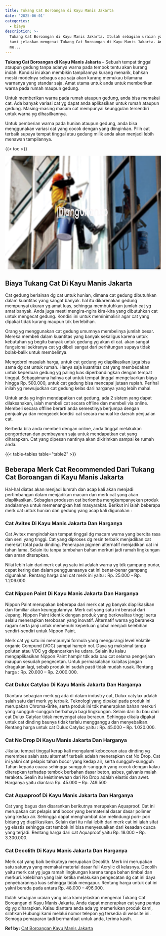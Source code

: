 ```yaml
---
title: Tukang Cat Boroangan di Kayu Manis Jakarta
date: '2025-06-01'
categories:
  - biaya
description: >-
  Tukang Cat Boroangan di Kayu Manis Jakarta. Itulah sebagian uraian yang bisa
  kami jelaskan mengenai Tukang Cat Boroangan di Kayu Manis Jakarta. Anda dapat
  me...
---
```


**Tukang Cat Boroangan di Kayu Manis Jakarta** – Sebuah tempat tinggal ataupun gedung tanpa adanya warna pada tembok tentu akan kurang indah. Kondisi ini akan membikin tampilannya kurang menarik, bahkan meski modelnya sebagus apa saja akan kurang memukau bilamana warnanya yang standar saja. Amat utama untuk anda untuk memberikan warna pada rumah maupun gedung.

Untuk memberikan warna pada rumah ataupun gedung, anda bisa memakai cat. Ada banyak variasi cat yg dapat anda aplikasikan untuk rumah ataupun gedung. Masing-masing macam cat mempunyai keunggulan tersendiri untuk warna yg dihasilkannya.

Untuk pemberian warna pada hunian ataupun gedung, anda bisa menggunakan variasi cat yang cocok dengan yang diinginkan. Pilih cat terbaik supaya tempat tinggal atau gedung milik anda akan menjadi lebih menawan tampilannya.

{{< toc >}}

![Tukang Cat Boroangan di Kayu Manis Jakarta](/images/jasa-cat-murah09.png)

## Biaya Tukang Cat Di Kayu Manis Jakarta

Cat gedung berlainan dg cat untuk hunian, dimana cat gedung dibutuhkan dalam kuantitas yang sangat banyak. hal itu dikarenakan gedung mempunyai ukuran yg amat luas, sehingga membutuhkan jumlah cat yg amat banyak. Anda juga mesti mengira-ngira kira-kira yang dibutuhkan cat untuk mengecat gedung. Kondisi ini untuk meminimalisir agar cat yang dipakai tidak kurang maupun tdk berlebihan.

Orang yg menggunakan cat gedung umumnya membelinya jumlah besar. Mereka membeli dalam kuantitas yang banyak sekaligus karena untuk kebutuhan yg begitu banyak untuk gedung yg akan di cat. akan sangat fungsional sekiranya cat yg dibeli sangat dari perhitungan supaya tidak bolak-balik untuk membelinya.

Mengobrol masalah harga, untuk cat gedung yg diaplikasikan juga bisa sama dg cat untuk rumah. Hanya saja kuantitas cat yang membedakan untuk keperluan gedung yg paling luas diperbandingkan dengan tempat tinggal. Sebagaimana halnya cat untuk tempat tinggal mengeluarkan biaya hingga Rp. 500.000, untuk cat gedung bisa mencapai jutaan rupiah. Perihal inilah yg mewujudkan cat gedung kelas dari harganya yang lebih mahal.

Untuk anda yg ingin mendapatkan cat gedung, ada 2 sistem yang dapat dilaksanakan, ialah membeli cat secara offline dan membeli via online. Membeli secara offline berarti anda semestinya berjumpa dengan penjualnya dan mengecek kondisi cat secara manual ke daerah penjualan cat.

Berbeda bila anda membeli dengan online, anda tinggal melakukan pengorderan dan pembayaran saja untuk mendapatkan cat yang diharapkan. Cat yang dipesan nantinya akan dikirimkan sampai ke rumah anda.

{{< table-tables table="table2" >}}

## Beberapa Merk Cat Recommended Dari Tukang Cat Boroangan di Kayu Manis Jakarta

Hal-hal diatas akan menjadi lumrah dan acap kali akan menjadi pertimbangan dalam menjadikan macam dan merk cat yang akan diaplikasikan. Sebagian produsen cat berlomba mengkampanyekan produk andalannya untuk memenangkan hati masyarakat. Berikut ini ialah beberapa merk cat untuk hunian dan gedung yang acap kali digunakan :

### Cat Avitex Di Kayu Manis Jakarta Dan Harganya

Cat Avitex mengindahkan tempat tinggal dg macam warna yang bercita rasa dan seni yang tinggi. Cat yang diproses dg resin terbaik menjadikan cat merekat total pada dinding. Penerapan pigmen alternatif menjadikan cat ini tahan lama. Selain itu tanpa tambahan bahan merkuri jadi ramah lingkungan dan aman diterapkan.

Nilai lebih lain dari merk cat yg satu ini adalah warna yg tdk gampang pudar, cepat kering dan dalam pengguanaanya cat ini benar-benar gampang digunakan. Rentang harga dari cat merk ini yaitu : Rp. 25.000 – Rp. 1.206.000.

### Cat Nippon Paint Di Kayu Manis Jakarta Dan Harganya

Nippon Paint merupakan beberapa dari merk cat yg banyak diaplikasikan dan familiar akan keunggulannya. Merk cat yang satu ini berasal dari Jepang, Nippon Paint identik dengan produk yang berkwalitas tinggi serta selalu menerapkan terobosan yang inovatif. Alternatif warna yg beraneka ragam serta janji untuk memenuhi keperluan global menjadi kelebihan sendiri-sendiri untuk Nippon Paint.

Merk cat yg satu ini mempunyai formula yang mengurangi level Volatile organic Compund (VOC) sampai hampir nol. Daya yg maksimal tanpa polutan atau VOC yg dipancarkan ke udara. Selain itu kalau mengaplikasikan Nippon Paint hampir tdk ada bau cat selama pengerjaan maupun sesudah pengecetan. Untuk permasalahan kulaitas jangan diragukan lagi, sebab produk ini sudah pasti tidak mudah rusak. Rentang harga : Rp. 20.000 – Rp. 2.000.000.

### Cat Dulux Catylac Di Kayu Manis Jakarta Dan Harganya

Diantara sebagian merk yg ada di dalam industry cat, Dulux catylax adalah salah satu dari merk yg terbaik. Teknologi yang dipakai pada produk ini merupakan Chroma-Brite, serta produk ini tdk menerapkan bahan merkuri yang sungguh-sungguh berbahaya bagi lingkungan. Selain dari itu bau dari cat Dulux Catylac tidak menyengat atau beracun. Sehingga dikala dipakai untuk cat dinding baunya tidak terlalu mengganggu dan menyebalkan. Rentang harga untuk cat Dulux Catylac yaitu : Rp. 45.000 – Rp. 1.020.000.

### Cat No Drop Di Kayu Manis Jakarta Dan Harganya

Jikalau tempat tinggal kerap kali mengalami kebocoran atau dinding yg merembes salah satu alternatif terbaik adalah menerapkan cat No Drop. Cat ini yakni cat pelapis tahan bocor yang kedap air, serta sungguh-sungguh Tahan kepada cuaca sehingga sungguh-sungguh yang cocok dengan kalau diterapkan terhadap tembok berbahan dasar beton, asbes, galvanis malah terakota. Sealin itu keistimewaan dari No Drop adalah elastis dan awet. Harganya yaitu diantara Rp. 45.000 – Rp. 749.500

### Cat Aquaproof Di Kayu Manis Jakarta Dan Harganya

Cat yang bagus dan disarankan berikutnya merupakan Aquaproof. Cat ini merupakan cat pelapis anti bocor yang bermaterial dasar dasar polimer yang kedap air. Sehingga dapat menghambat dan melindungi pori- pori bidang yg diaplikasikan. Selain dari itu nilai lebih dari merk cat ini ialah sifat yg elastis sehingga cat tembok ini bisa menyesuaikan dari keaadan cuaca yang terjadi. Rentang harga dari cat Aquaproof yaitu Rp. 18.000 – Rp. 3.300.000.

### Cat Decolith Di Kayu Manis Jakarta Dan Harganya

Merk cat yang baik berikutnya merupakan Decolith. Merk ini merupakan satu satunya yang memakai material dasar full Acrylic di kelasnya. Decolih yaitu merk cat yg juga ramah lingkungan karena tanpa bahan timbal dan merkuri. kelebihan yang lain ketika melakukan pengecatan dg cat ini daya penyebarannya luas sehingga tidak mengapur. Rentang harga untuk cat ini yakni berada pada antara Rp. 48.000 – 496.000.

Itulah sebagian uraian yang bisa kami jelaskan mengenai Tukang Cat Boroangan di Kayu Manis Jakarta. Anda dapat menerapkan cat yang pantas dg yg diharapkan. Kalau diantara anda ada yg memerlukan produk kami, silahkan Hubungi kami melalui nomor telepon yg tersedia di website ini. Semoga pemaparan tadi bermanfaat untuk anda, terima kasih.

**Ref by:** [Cat Boroangan Kayu Manis Jakarta](https://id.wikipedia.org/wiki/Cat)
